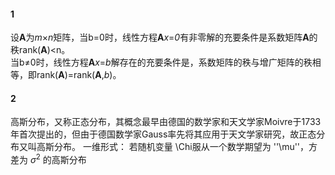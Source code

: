 #### 1
设**A**为*m*×*n*矩阵，当b=0时，线性方程**A***x*=*0*有非零解的充要条件是系数矩阵**A**的秩rank(**A**)<n。  
当b≠0时，线性方程**A***x*=*b*解存在的充要条件是，系数矩阵的秩与增广矩阵的秩相等，即rank(**A**)=rank(**A**,*b*)。

#### 2
高斯分布，又称正态分布，其概念最早由德国的数学家和天文学家Moivre于1733年首次提出的，但由于德国数学家Gauss率先将其应用于天文学家研究，故正态分布又叫高斯分布。
一维形式：
若随机变量 \Chi服从一个数学期望为 ''\mu''，方差为 $\sigma^2$ 的高斯分布

